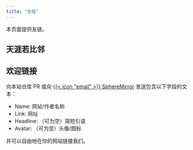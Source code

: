 ```yaml
---
title: "友链"
---
```


本页面提供友链。

## 天涯若比邻

<!-- {{<author Name "Headline" "Avatar" "Link" >}} -->

## 欢迎链接

向本站仓库 PR 或向 [{{< icon "email" >}} SphereMirror](mailto:spheremirror@outlook.com) 发送包含以下字段的文本：

- Name: 网站/作者名称
- Link: 网址
- Headline: （可为空）简短引语
- Avatar: （可为空）头像/图标

并可以自由地在你的网站链接我们。